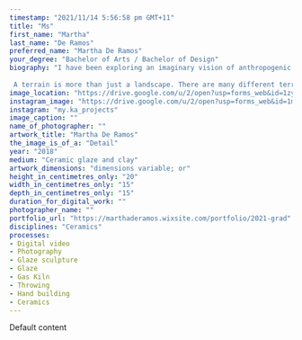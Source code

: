 ```yaml
---
timestamp: "2021/11/14 5:56:58 pm GMT+11"
title: "Ms"
first_name: "Martha"
last_name: "De Ramos"
preferred_name: "Martha De Ramos"
your_degree: "Bachelor of Arts / Bachelor of Design"
biography: "I have been exploring an imaginary vision of anthropogenic terrains through material forms. The Anthropocene is a proposed definition of humanity's major impact on the earth. Every significant mark and change we do will reflect in the future when it is found or revealed. 
 
 A terrain is more than just a landscape. There are many different terrains under the Anthropocene narrative, however mines have a special connection to ceramic. Most materials in ceramic must be mined to be collected, whether this is clay from a backyard or a glaze material from a large mining site across the world. The work is a series of collections; artifacts, processes, and close-up photography highlighting the small details. Each collection has several objects that hold resemblance to different materials and elements, objects like bowls that have been cut to reveal the thick glaze inside. Some chosen titles hint at their connection or elemental likeness."
image_location: "https://drive.google.com/u/2/open?usp=forms_web&id=1zyJL6O1QMVNoGPLogbcXtAnQ0ro49XJI"
instagram_image: "https://drive.google.com/u/2/open?usp=forms_web&id=1mI4E4qylP2YnHLh90DvNcM4iNkPGOjtj"
instagram: "my.ka_projects"
image_caption: ""
name_of_photographer: ""
artwork_title: "Martha De Ramos"
the_image_is_of_a: "Detail"
year: "2018"
medium: "Ceramic glaze and clay"
artwork_dimensions: "dimensions variable; or"
height_in_centimetres_only: "20"
width_in_centimetres_only: "15"
depth_in_centimetres_only: "15"
duration_for_digital_work: ""
photographer_name: ""
portfolio_url: "https://marthaderamos.wixsite.com/portfolio/2021-grad"
disciplines: "Ceramics"
processes:
- Digital video
- Photography
- Glaze sculpture
- Glaze
- Gas Kiln
- Throwing
- Hand building
- Ceramics
---
```


Default content